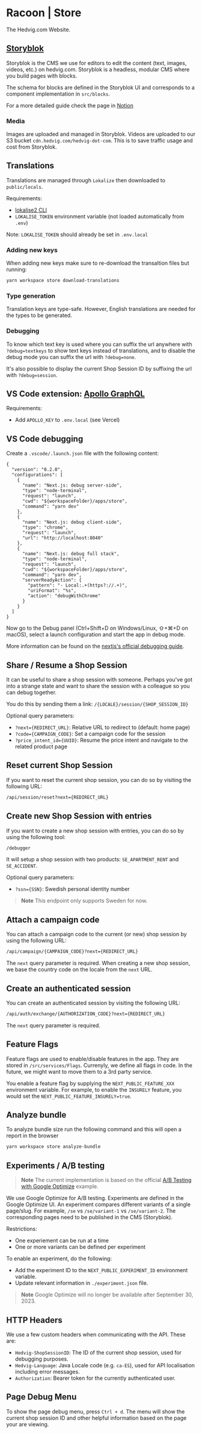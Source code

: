 # Racoon | Store

The Hedvig.com Website.

## [Storyblok](https://www.storyblok.com/home)

Storyblok is the CMS we use for editors to edit the content (text, images, videos, etc.) on hedvig.com. Storyblok is a headless, modular CMS where you build pages with blocks.

The schema for blocks are defined in the Storyblok UI and corresponds to a component implementation in `src/blocks`.

For a more detailed guide check the page in [Notion](https://www.notion.so/hedviginsurance/Working-with-Storyblok-9e2e681802384729ad3d5b0a184756b2)

### Media

Images are uploaded and managed in Storyblok. Videos are uploaded to our S3 bucket `cdn.hedvig.com/hedvig-dot-com`. This is to save traffic usage and cost from Storyblok.

## Translations

Translations are managed through `Lokalize` then downloaded to `public/locals`.

Requirements:

- [lokalise2 CLI](https://github.com/lokalise/lokalise-cli-2-go)
- `LOKALISE_TOKEN` environment variable (not loaded automatically from `.env`)

Note: `LOKALISE_TOKEN` should already be set in `.env.local`

### Adding new keys

When adding new keys make sure to re-download the transaltion files but running:

```bash
yarn workspace store download-translations
```

### Type generation

Translation keys are type-safe. However, English translations are needed for the types to be generated.

### Debugging

To know which text key is used where you can suffix the url anywhere with `?debug=textkeys` to show text keys instead of translations, and to disable
the debug mode you can suffix the url with `?debug=none`.

It's also possible to display the current Shop Session ID by suffixing the url with `?debug=session`.

## VS Code extension: [Apollo GraphQL](https://marketplace.visualstudio.com/items?itemName=apollographql.vscode-apollo)

Requirements:

- Add `APOLLO_KEY` to `.env.local` (see Vercel)

## VS Code debugging

Create a `.vscode/.launch.json` file with the following content:

```
{
  "version": "0.2.0",
  "configurations": [
    {
      "name": "Next.js: debug server-side",
      "type": "node-terminal",
      "request": "launch",
      "cwd": "${workspaceFolder}/apps/store",
      "command": "yarn dev"
    },
    {
      "name": "Next.js: debug client-side",
      "type": "chrome",
      "request": "launch",
      "url": "http://localhost:8040"
    },
    {
      "name": "Next.js: debug full stack",
      "type": "node-terminal",
      "request": "launch",
      "cwd": "${workspaceFolder}/apps/store",
      "command": "yarn dev",
      "serverReadyAction": {
        "pattern": "- Local:.+(https?://.+)",
        "uriFormat": "%s",
        "action": "debugWithChrome"
      }
    }
  ]
}
```

Now go to the Debug panel (Ctrl+Shift+D on Windows/Linux, ⇧+⌘+D on macOS), select a launch configuration and start the app in debug mode.

More information can be found on the [nextjs's official debugging guide](https://nextjs.org/docs/pages/building-your-application/configuring/debugging).

## Share / Resume a Shop Session

It can be useful to share a shop session with someone. Perhaps you've got into a strange state and want to share the session with a colleague so you can debug together.

You do this by sending them a link: `/{LOCALE}/session/{SHOP_SESSION_ID}`

Optional query parameters:

- `?next={REDIRECT_URL}`: Relative URL to redirect to (default: home page)
- `?code={CAMPAIGN_CODE}`: Set a campaign code for the session
- `?price_intent_id={UUID}`: Resume the price intent and navigate to the related product page

## Reset current Shop Session

If you want to reset the current shop session, you can do so by visiting the following URL:

```html
/api/session/reset?next={REDIRECT_URL}
```

## Create new Shop Session with entries

If you want to create a new shop session with entries, you can do so by using the following tool:

```html
/debugger
```

It will setup a shop session with two products: `SE_APARTMENT_RENT` and `SE_ACCIDENT`.

Optional query parameters:

- `?ssn={SSN}`: Swedish personal identity number

> **Note**
> This endpoint only supports Sweden for now.

## Attach a campaign code

You can attach a campaign code to the current (or new) shop session by using the following URL:

```html
/api/campaign/{CAMPAIGN_CODE}?next={REDIRECT_URL}
```

The `next` query parameter is required. When creating a new shop session, we base the country code on the locale from the `next` URL.

## Create an authenticated session

You can create an authenticated session by visiting the following URL:

```html
/api/auth/exchange/{AUTHORIZATION_CODE}?next={REDIRECT_URL}
```

The `next` query parameter is required.

## Feature Flags

Feature flags are used to enable/disable features in the app. They are stored in `/src/services/Flags`. Currenyly, we define all flags in code. In the future, we might want to move them to a 3rd party service.

You enable a feature flag by supplying the `NEXT_PUBLIC_FEATURE_XXX` environment variable. For example, to enable the `INSURELY` feature, you would set the `NEXT_PUBLIC_FEATURE_INSURELY=true`.

## Analyze bundle

To analyze bundle size run the following command and this will open a report in the browser

```bash
yarn workspace store analyze-bundle
```

## Experiments / A/B testing

> **Note**
> The current implementation is based on the official [A/B Testing with Google Optimize](https://vercel.com/templates/next.js/ab-testing-google-optimize) example.

We use Google Optimize for A/B testing. Experiments are defined in the Google Optimize UI. An experiment compares different variants of a single page/slug. For example, `/se` vs `/se/variant-1` vs `/se/variant-2`. The corresponding pages need to be published in the CMS (Storyblok).

Restrictions:

- One experiement can be run at a time
- One or more variants can be defined per experiment

To enable an experiment, do the following:

- Add the experiment ID to the `NEXT_PUBLIC_EXPERIMENT_ID` environment variable.
- Update relevant information in `./experiment.json` file.

> **Note**
> Google Optimize will no longer be available after September 30, 2023.

## HTTP Headers

We use a few custom headers when communicating with the API. These are:

- `Hedvig-ShopSessionID`: The ID of the current shop session, used for debugging purposes.
- `Hedvig-Language`: Java Locale code (e.g. `ca-ES`), used for API localisation including error messages.
- `Authorization`: Bearer token for the currently authenticated user.

## Page Debug Menu

To show the page debug menu, press `Ctrl + d`. The menu will show the current shop session ID and other helpful information based on the page your are viewing.
